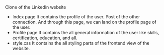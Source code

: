 Clone of the Linkedin website 
* Index page
      It contains the profile of the user. Post of the other connection. And through this page, we can land on the profile page of the user. 
* Profile page
    It contains the all general information of the user like skills, certification, education, and all. 
* style.css
  It contains the all styling parts of the frontend view of the website.
